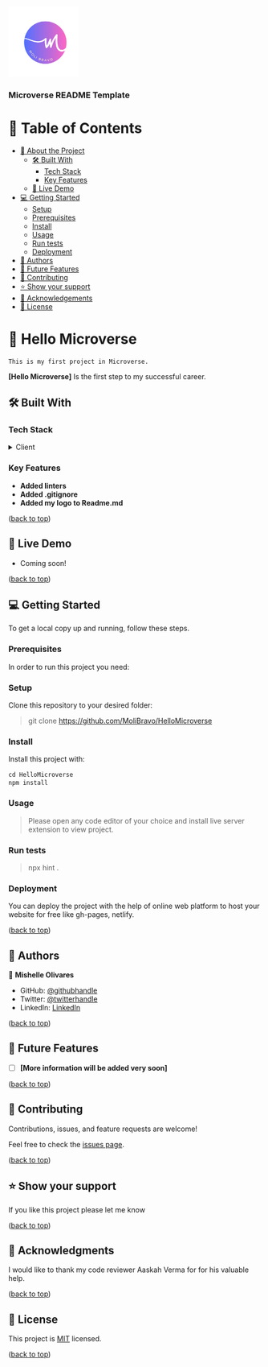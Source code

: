 <a name="readme-top"></a>

<div aling="center">
 
  <img src="MoliBravo.png" alt="logo" width="140"  height="auto" />
  <br/>

  <h3><b>Microverse README Template</b></h3>

</div>

# 📗 Table of Contents

- [📖 About the Project](#about-project)
  - [🛠 Built With](#built-with)
    - [Tech Stack](#tech-stack)
    - [Key Features](#key-features)
  - [🚀 Live Demo](#live-demo)
- [💻 Getting Started](#getting-started)
  - [Setup](#setup)
  - [Prerequisites](#prerequisites)
  - [Install](#install)
  - [Usage](#usage)
  - [Run tests](#run-tests)
  - [Deployment](#deployment)
- [👥 Authors](#authors)
- [🔭 Future Features](#future-features)
- [🤝 Contributing](#contributing)
- [⭐️ Show your support](#support)
- [🙏 Acknowledgements](#acknowledgements)
- [📝 License](#license)

# 📖 Hello Microverse <a name="about-project"></a>

    This is my first project in Microverse.

**[Hello Microverse]** Is the first step to my successful career.

## 🛠 Built With <a name="built-with"></a>

### Tech Stack <a name="tech-stack"></a>

<details>
  <summary>Client</summary>
  <ul>
    <li>html</li>
    <li>css</li>
  </ul>
</details>

### Key Features <a name="key-features"></a>

- **Added linters**
- **Added .gitignore**
- **Added my logo to Readme.md**

<p aling="right">(<a href="#readme-top">back to top</a>)</p>

## 🚀 Live Demo <a name="live-demo"></a>

- Coming soon!

<p aling="right">(<a href="#readme-top">back to top</a>)</p>

## 💻 Getting Started <a name="getting-started"></a>

To get a local copy up and running, follow these steps.

### Prerequisites

In order to run this project you need:

### Setup

Clone this repository to your desired folder:

> git clone https://github.com/MoliBravo/HelloMicroverse

### Install

Install this project with:
 ```
 cd HelloMicroverse
 npm install
```
### Usage

> Please open any code editor of your choice and install live server extension to view project.

### Run tests

> npx hint .

### Deployment

You can deploy the project with the help of online web platform to host your website for free like gh-pages, netlify.

<p aling="right">(<a href="#readme-top">back to top</a>)</p>

## 👥 Authors <a name="authors"></a>

👤 **Mishelle Olivares**

- GitHub: [@githubhandle](https://github.com/MoliBravo)
- Twitter: [@twitterhandle](https://twitter.com/mishyolivares)
- LinkedIn: [LinkedIn](https://www.linkedin.com/in/mishelle-daniela-olivares-bravo-5b89b157/)

<p aling="right">(<a href="#readme-top">back to top</a>)</p>

## 🔭 Future Features <a name="future-features"></a>

- [ ] **[More information will be added very soon]**

<p aling="right">(<a href="#readme-top">back to top</a>)</p>

## 🤝 Contributing <a name="contributing"></a>

Contributions, issues, and feature requests are welcome!

Feel free to check the [issues page](../../issues/).

<p aling="right">(<a href="#readme-top">back to top</a>)</p>

## ⭐️ Show your support <a name="support"></a>

If you like this project please let me know

<p aling="right">(<a href="#readme-top">back to top</a>)</p>

## 🙏 Acknowledgments <a name="acknowledgements"></a>

I would like to thank my code reviewer Aaskah Verma for for his valuable help.

<p aling="right">(<a href="#readme-top">back to top</a>)</p>

## 📝 License <a name="license"></a>

This project is [MIT](./LICENSE) licensed.

<p aling="right">(<a href="#readme-top">back to top</a>)</p>